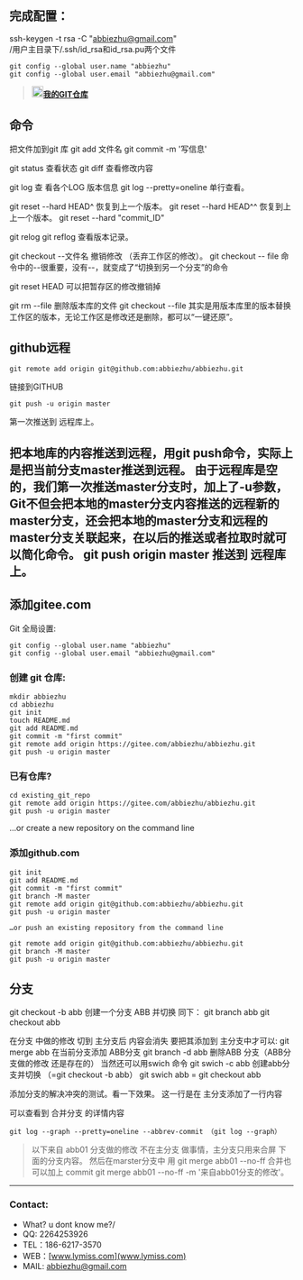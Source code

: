 ## **完成配置**：
ssh-keygen -t rsa -C "abbiezhu@gmail.com"  
/用户主目录下/.ssh/id_rsa和id_rsa.pu两个文件  
```git
git config --global user.name "abbiezhu"  
git config --global user.email "abbiezhu@gmail.com"  
```
><img width='20px' src='https://www.lymiss.com/wp-content/themes/abbiezhu/favicon.png#pic_center' />[**我的GIT仓库**](https://github.com/abbiezhu/abbiezhu)
## **命令**
把文件加到git 库
git add 文件名
git commit -m '写信息'  

git status 查看状态
git diff 查看修改内容

git log 查 看各个LOG 版本信息
git log --pretty=oneline 单行查看。

git reset --hard HEAD^ 恢复到上一个版本。
git reset --hard HEAD^^ 恢复到上上一个版本。
git reset --hard "commit_ID"

git relog
git reflog 查看版本记录。

git checkout --文件名    撤销修改 （丢弃工作区的修改）。
git checkout -- file 命令中的--很重要，没有--，就变成了“切换到另一个分支”的命令

git reset HEAD <file>可以把暂存区的修改撤销掉

git rm --file  删除版本库的文件
git checkout --file 其实是用版本库里的版本替换工作区的版本，无论工作区是修改还是删除，都可以“一键还原”。

## **github远程**
```git
git remote add origin git@github.com:abbiezhu/abbiezhu.git
```
链接到GITHUB 
```git
git push -u origin master
```
第一次推送到 远程库上。

把本地库的内容推送到远程，用git push命令，实际上是把当前分支master推送到远程。
由于远程库是空的，我们第一次推送master分支时，加上了-u参数，Git不但会把本地的master分支内容推送的远程新的master分支，还会把本地的master分支和远程的master分支关联起来，在以后的推送或者拉取时就可以简化命令。
git push origin master 推送到 远程库上。  
---
## **添加gitee.com**
Git 全局设置:
```git
git config --global user.name "abbiezhu"
git config --global user.email "abbiezhu@gmail.com"
```
### **创建 git 仓库:**
```
mkdir abbiezhu
cd abbiezhu
git init
touch README.md
git add README.md
git commit -m "first commit"
git remote add origin https://gitee.com/abbiezhu/abbiezhu.git
git push -u origin master
```
### **已有仓库?**
```
cd existing_git_repo
git remote add origin https://gitee.com/abbiezhu/abbiezhu.git
git push -u origin master
```
…or create a new repository on the command line

### **添加github.com**
```
git init
git add README.md
git commit -m "first commit"
git branch -M master
git remote add origin git@github.com:abbiezhu/abbiezhu.git
git push -u origin master

…or push an existing repository from the command line

git remote add origin git@github.com:abbiezhu/abbiezhu.git
git branch -M master
git push -u origin master
```
## **分支**
git checkout -b abb
创建一个分支 ABB  并切换
同下：
git branch abb
git checkout abb

在分支 中做的修改 切到 主分支后 内容会消失
要把其添加到 主分支中才可以:
git merge abb  在当前分支添加 ABB分支
git branch -d abb 删除ABB 分支（ABB分支做的修改 还是存在的）
当然还可以用swich 命令
git swich -c abb 创建abb分支并切换 （=git checkout -b abb）
git swich abb = git checkout abb

添加分支的解决冲突的测试。看一下效果。
这一行是在  主分支添加了一行内容

可以查看到 合并分支 的详情内容
```git
git log --graph --pretty=oneline --abbrev-commit （git log --graph）
```
> 以下来自 abb01 分支做的修改
不在主分支 做事情，主分支只用来合屏  下面的分支内容。
然后在marster分支中 用
git merge abb01 --no-ff 合并也可以加上 commit
git merge abb01 --no-ff -m '来自abb01分支的修改'。
---
### Contact:
+ What? u dont know me?/
+ QQ: 2264253926
+ TEL：186-6217-3570
+ WEB：[www.lymiss.com](www.lymiss.com)
+ MAIL: abbiezhu@gmail.com